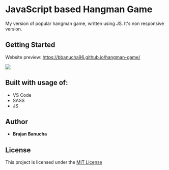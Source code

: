 # JavaScript based Hangman Game

My version of popular hangman game, written using JS. It's non responsive version.

## Getting Started

Website preview: https://bbanucha96.github.io/hangman-game/

![](https://i.imgur.com/OEsW8xg.png)

## Built with usage of:

* VS Code
* SASS
* JS

## Author

* **Brajan Banucha** 

## License

This project is licensed under the [MIT License](LICENSE)
